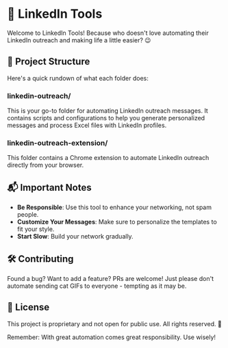 # 🚀 LinkedIn Tools

Welcome to LinkedIn Tools! Because who doesn't love automating their LinkedIn outreach and making life a little easier? 😉

## 📂 Project Structure

Here's a quick rundown of what each folder does:

### linkedin-outreach/
This is your go-to folder for automating LinkedIn outreach messages. It contains scripts and configurations to help you generate personalized messages and process Excel files with LinkedIn profiles.

### linkedin-outreach-extension/
This folder contains a Chrome extension to automate LinkedIn outreach directly from your browser. 


## 📬 Important Notes

- **Be Responsible**: Use this tool to enhance your networking, not spam people.
- **Customize Your Messages**: Make sure to personalize the templates to fit your style.
- **Start Slow**: Build your network gradually.

## 🛠️ Contributing

Found a bug? Want to add a feature? PRs are welcome! Just please don't automate sending cat GIFs to everyone - tempting as it may be.

## 📝 License

This project is proprietary and not open for public use. All rights reserved. 🚫

Remember: With great automation comes great responsibility. Use wisely!
